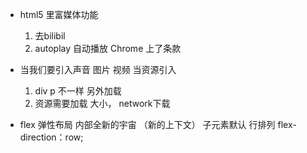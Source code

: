 - html5  里富媒体功能
    1. 去bilibil
    2. autoplay 自动播放   Chrome 上了条款

- 当我们要引入声音 图片 视频   当资源引入
    1. div p 不一样   另外加载
    2. 资源需要加载  大小， network下载

- flex  弹性布局  内部全新的宇宙 （新的上下文）
    子元素默认  行排列 flex-direction：row;
